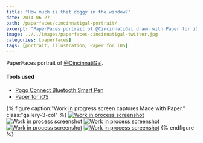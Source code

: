 ```yaml
---
title: "How much is that doggy in the window?"
date: 2014-06-27
path: /paperfaces/cincinnatigal-portrait/
excerpt: "PaperFaces portrait of @CincinnatiGal drawn with Paper for iOS on an iPad."
image: ../../images/paperfaces-cincinnatigal-twitter.jpg
categories: [paperfaces]
tags: [portrait, illustration, Paper for iOS]
---
```


PaperFaces portrait of [@CincinnatiGal](https://twitter.com/CincinnatiGal).

#### Tools used

- [Pogo Connect Bluetooth Smart Pen](https://www.amazon.com/gp/product/B009K448L4/ref=as_li_ss_tl?ie=UTF8&camp=1789&creative=390957&creativeASIN=B009K448L4&linkCode=as2&tag=mademist-20)
- [Paper for iOS](https://paper.bywetransfer.com/)

{% figure caption:"Work in progress screen captures Made with Paper." class:"gallery-3-col" %}
[![Work in process screenshot](../../images/paperfaces-cincinnatigal-process-1-600.jpg)](../../images/paperfaces-cincinnatigal-process-1-lg.jpg) [![Work in process screenshot](../../images/paperfaces-cincinnatigal-process-2-600.jpg)](../../images/paperfaces-cincinnatigal-process-2-lg.jpg) [![Work in process screenshot](../../images/paperfaces-cincinnatigal-process-3-600.jpg)](../../images/paperfaces-cincinnatigal-process-3-lg.jpg) [![Work in process screenshot](../../images/paperfaces-cincinnatigal-process-4-600.jpg)](../../images/paperfaces-cincinnatigal-process-4-lg.jpg) [![Work in process screenshot](../../images/paperfaces-cincinnatigal-process-5-600.jpg)](../../images/paperfaces-cincinnatigal-process-5-lg.jpg)
{% endfigure %}
